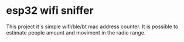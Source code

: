 # esp32 wifi sniffer

This project it´s simple wifi/ble/bt mac address counter.
It is possible to estimate people amount and moviment in
the radio range.
